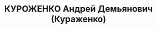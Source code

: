 ---
title: КУРОЖЕНКО Андрей Демьянович (Кураженко)
description: 'Род. в 1884, г. Екатеринославск. Проживал: г. Минусинск. Заведующий
  жестяно-скобяным магазином № 16

  Арестован 29.08.1936. Обв.: террористическая деятельность. Приговор: выездная сессия
  ВК ВС СССР, 19.04.1937 – ВМН. Расстрелян 19.04.1937, в г. Минусинске.

  Реабилитирован ВК ВС СССР 10.03.1960'
---
